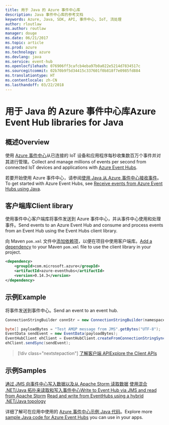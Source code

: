 ```yaml
---
title: 用于 Java 的 Azure 事件中心库
description: Java 事件中心库的参考文档
keywords: Azure, Java, SDK, API, 事件中心, IoT, 流处理
author: rloutlaw
ms.author: routlaw
manager: douge
ms.date: 06/21/2017
ms.topic: article
ms.prod: azure
ms.technology: azure
ms.devlang: java
ms.service: event-hub
ms.openlocfilehash: 076906ff3cafcb4eba97b0a022e5214d7834517c
ms.sourcegitcommit: 02b70b9f5d34415c337601f0b818f7e0985fd884
ms.translationtype: HT
ms.contentlocale: zh-CN
ms.lasthandoff: 03/22/2018
---
```

# <a name="azure-event-hub-libraries-for-java"></a><span data-ttu-id="9dcd3-104">用于 Java 的 Azure 事件中心库</span><span class="sxs-lookup"><span data-stu-id="9dcd3-104">Azure Event Hub libraries for Java</span></span>

## <a name="overview"></a><span data-ttu-id="9dcd3-105">概述</span><span class="sxs-lookup"><span data-stu-id="9dcd3-105">Overview</span></span>

<span data-ttu-id="9dcd3-106">使用 [Azure 事件中心](/azure/event-hubs/event-hubs-what-is-event-hubs)从已连接的 IoT 设备和应用程序每秒收集数百万个事件并对其进行管理。</span><span class="sxs-lookup"><span data-stu-id="9dcd3-106">Collect and manage millions of events per second from connected IoT devices and applications with [Azure Event Hubs](/azure/event-hubs/event-hubs-what-is-event-hubs).</span></span>

<span data-ttu-id="9dcd3-107">若要开始使用 Azure 事件中心，请参阅[使用 Java 从 Azure 事件中心接收事件](/azure/event-hubs/event-hubs-java-get-started-receive-eph)。</span><span class="sxs-lookup"><span data-stu-id="9dcd3-107">To get started with Azure Event Hubs, see [Receive events from Azure Event Hubs using Java](/azure/event-hubs/event-hubs-java-get-started-receive-eph).</span></span>


## <a name="client-library"></a><span data-ttu-id="9dcd3-108">客户端库</span><span class="sxs-lookup"><span data-stu-id="9dcd3-108">Client library</span></span>

<span data-ttu-id="9dcd3-109">使用事件中心客户端库将事件发送到 Azure 事件中心，并从事件中心使用和处理事件。</span><span class="sxs-lookup"><span data-stu-id="9dcd3-109">Send events to an Azure Event Hub and consume and process events from an Event Hub using the Event Hubs client library.</span></span>

<span data-ttu-id="9dcd3-110">向 Maven `pom.xml` 文件中[添加依赖项](https://maven.apache.org/guides/getting-started/index.html#How_do_I_use_external_dependencies)，以便在项目中使用客户端库。</span><span class="sxs-lookup"><span data-stu-id="9dcd3-110">[Add a dependency](https://maven.apache.org/guides/getting-started/index.html#How_do_I_use_external_dependencies) to your Maven `pom.xml` file to use the client library in your project.</span></span>  

```XML
<dependency>
    <groupId>com.microsoft.azure</groupId>
    <artifactId>azure-eventhubs</artifactId>
    <version>0.14.3</version>
</dependency>
```   

## <a name="example"></a><span data-ttu-id="9dcd3-111">示例</span><span class="sxs-lookup"><span data-stu-id="9dcd3-111">Example</span></span>

<span data-ttu-id="9dcd3-112">将事件发送到事件中心。</span><span class="sxs-lookup"><span data-stu-id="9dcd3-112">Send an event to an event hub.</span></span>

```java
ConnectionStringBuilder connStr = new ConnectionStringBuilder(namespaceName, eventHubName,sasKeyName, sasKey);

byte[] payloadBytes = "Test AMQP message from JMS".getBytes("UTF-8");
EventData sendEvent = new EventData(payloadBytes);
EventHubClient ehClient = EventHubClient.createFromConnectionStringSync(connStr.toString());
ehClient.sendSync(sendEvent);
```

> [!div class="nextstepaction"]
> [<span data-ttu-id="9dcd3-113">了解客户端 API</span><span class="sxs-lookup"><span data-stu-id="9dcd3-113">Explore the Client APIs</span></span>](/java/api/overview/azure/eventhub/client)


## <a name="samples"></a><span data-ttu-id="9dcd3-114">示例</span><span class="sxs-lookup"><span data-stu-id="9dcd3-114">Samples</span></span>

<span data-ttu-id="9dcd3-115">[通过 JMS 向事件中心写入数据以及从 Apache Storm 读取数据][1]
[使用混合 .NET/Java 拓扑来读取和写入事件中心][2]</span><span class="sxs-lookup"><span data-stu-id="9dcd3-115">[Write to Event Hub via JMS and read from Apache Storm][1]
[Read and write from EventHubs using a hybrid .NET/Java topology][2]</span></span> 

[1]: https://github.com/Azure-Samples/event-hubs-java-storm-sender-jms-receiver
[2]: https://github.com/Azure-Samples/hdinsight-dotnet-java-storm-eventhub

<span data-ttu-id="9dcd3-116">详细了解可在应用中使用的 [Azure 事件中心示例 Java 代码](https://azure.microsoft.com/resources/samples/?platform=java&term=event)。</span><span class="sxs-lookup"><span data-stu-id="9dcd3-116">Explore more [sample Java code for Azure Event Hubs](https://azure.microsoft.com/resources/samples/?platform=java&term=event) you can use in your apps.</span></span>

